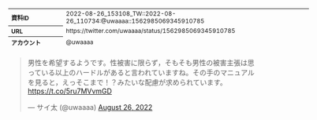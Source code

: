 <table style="font-size: 9pt; width: 610px; margin-bottom: 20px; height: 80px;">
<tbody>
    <tr>
        <th align=left>資料ID</th>
        <td align=left>2022-08-26_153108_TW::2022-08-26_110734:@uwaaaa::1562985069345910785</td>
    </tr>
    <tr>
        <th align=left>URL</th>
        <td align=left>https://twitter.com/uwaaaa/status/1562985069345910785</td>
    </tr>
    <tr>
        <th align=left>アカウント</th>
        <td align=left>@uwaaaa</td>
    </tr>
    <tr>
        <th align=left>ユーザ名</th>
        <td align=left>サイ太</td>
    </tr>
    <tr>
        <th align=left>ツイートの記録日時</th>
        <td align=left>2022-08-26_153108_</td>
    </tr>
</tbody>
</table>
<blockquote class="twitter-tweet" data-width="450"  data-lang="ja"><p lang="ja" dir="ltr">男性を希望するようです。性被害に限らず，そもそも男性の被害主張は思っている以上のハードルがあると言われていますね。その手のマニュアルを見ると，えっそこまで！？みたいな配慮が求められています。 <a href="https://t.co/5ru7MVvmGD">https://t.co/5ru7MVvmGD</a></p>&mdash; サイ太 (@uwaaaa) <a href="https://twitter.com/uwaaaa/status/1562985069345910785?ref_src=twsrc%5Etfw">August 26, 2022</a></blockquote>
<script async src="https://platform.twitter.com/widgets.js" charset="utf-8"></script>


